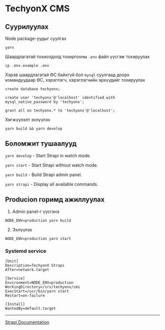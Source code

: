 # TechyonX CMS

## Суурилуулах

Node package-уудыг суулгах

`yarn`

Шаардлагатай тохиолдолд тохиргооны `.env` файл үүсгэж тохируулах

`cp .env.example .env`

Хэрэв шаардлагатай ӨС байхгүй бол `mysql` суулгаад доорх командуудаар ӨС, хэрэглэгч, хэрэглэгчийн эрхүүдийг тохируулах

`create database techyonx;`

`create user 'techyonx'@'localhost' identified with mysql_native_password by 'techyonx';`

`grant all on techyonx.* to 'techyonx'@'localhost';`

Хөгжүүлэлт эхлүүлэх

`yarn build && yarn develop`

## Боломжит тушаалууд

`yarn develop` - Start Strapi in watch mode.

`yarn start` - Start Strapi without watch mode.

`yarn build` - Build Strapi admin panel.

`yarn strapi` - Display all available commands.

## Producion горимд ажиллуулах

1. Admin panel-г үүсгэнэ

`NODE_ENV=production yarn build`

2. Эхлүүлэх

`NODE_ENV=production yarn start`

### Systemd service

```
[Unit]
Description=TechyonX Strapi
After=network.target

[Service]
Environment=NODE_ENV=production
WorkingDirectory=/srv/techyonx/cms
ExecStart=/usr/bin/yarn start
Restart=on-failure

[Install]
WantedBy=default.target
```

---

[Strapi Documentation](https://strapi.io/documentation/v3.x/)
